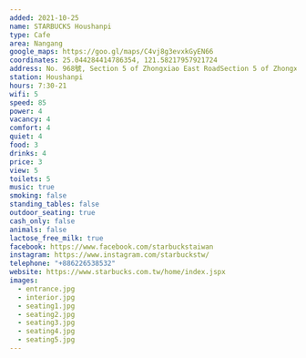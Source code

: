 ```yaml
---
added: 2021-10-25
name: STARBUCKS Houshanpi
type: Cafe
area: Nangang
google_maps: https://goo.gl/maps/C4vj8g3evxkGyEN66
coordinates: 25.044284414786354, 121.58217957921724
address: No. 968號, Section 5 of Zhongxiao East RoadSection 5 of Zhongxiao E Rd, Nangang District, Taipei City, 115025
station: Houshanpi
hours: 7:30-21
wifi: 5
speed: 85
power: 4
vacancy: 4
comfort: 4
quiet: 4
food: 3
drinks: 4
price: 3
view: 5
toilets: 5
music: true
smoking: false
standing_tables: false
outdoor_seating: true
cash_only: false
animals: false
lactose_free_milk: true
facebook: https://www.facebook.com/starbuckstaiwan
instagram: https://www.instagram.com/starbuckstw/
telephone: "+886226538532"
website: https://www.starbucks.com.tw/home/index.jspx
images:
  - entrance.jpg
  - interior.jpg
  - seating1.jpg
  - seating2.jpg
  - seating3.jpg
  - seating4.jpg
  - seating5.jpg
---
```


